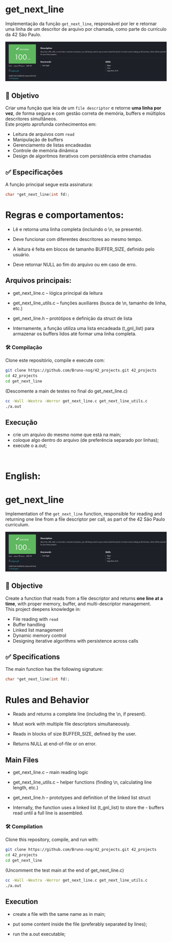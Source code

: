 # get_next_line

Implementação da função `get_next_line`, responsável por ler e retornar uma linha de um descritor de arquivo por chamada, como parte do currículo da 42 São Paulo.

![nota get_next_line](../images/gnl-100.png)

## 📌 Objetivo

Criar uma função que leia de um `file descriptor` e retorne **uma linha por vez**, de forma segura e com gestão correta de memória, buffers e múltiplos descritores simultâneos.  
Este projeto aprofunda conhecimentos em:
- Leitura de arquivos com `read`
- Manipulação de buffers
- Gerenciamento de listas encadeadas
- Controle de memória dinâmica
- Design de algoritmos iterativos com persistência entre chamadas

## ✅ Especificações

A função principal segue esta assinatura:

```c
char *get_next_line(int fd);
```
# Regras e comportamentos:

- Lê e retorna uma linha completa (incluindo o \n, se presente).

- Deve funcionar com diferentes descritores ao mesmo tempo.

- A leitura é feita em blocos de tamanho BUFFER_SIZE, definido pelo usuário.

- Deve retornar NULL ao fim do arquivo ou em caso de erro.

## Arquivos principais:

- get_next_line.c – lógica principal da leitura

- get_next_line_utils.c – funções auxiliares (busca de \n, tamanho de linha, etc.)

- get_next_line.h – protótipos e definição da struct de lista

- Internamente, a função utiliza uma lista encadeada (t_gnl_list) para armazenar os buffers lidos até formar uma linha completa.

### 🛠️ Compilação
Clone este repositório, compile e execute com:
```bash
git clone https://github.com/Bruno-nog/42_projects.git 42_projects
cd 42_projects
cd get_next_line
```
(Descomente a main de testes no final do get_next_line.c)

```bash
cc -Wall -Wextra -Werror get_next_line.c get_next_line_utils.c
./a.out
```

## Execução

- crie um arquivo do mesmo nome que está na main;
- coloque algo dentro do arquivo (de preferência separado por linhas);
- execute o a.out;
<br>

# English:

# get_next_line

Implementation of the `get_next_line` function, responsible for reading and returning one line from a file descriptor per call, as part of the 42 São Paulo curriculum.

![get_next_line grade](../images/gnl-100.png)

## 📌 Objective

Create a function that reads from a file descriptor and returns **one line at a time**, with proper memory, buffer, and multi-descriptor management.  
This project deepens knowledge in:  
- File reading with `read`  
- Buffer handling  
- Linked list management  
- Dynamic memory control  
- Designing iterative algorithms with persistence across calls  

## ✅ Specifications

The main function has the following signature:

```c
char *get_next_line(int fd);
```

# Rules and Behavior

- Reads and returns a complete line (including the \n, if present).

- Must work with multiple file descriptors simultaneously.

- Reads in blocks of size BUFFER_SIZE, defined by the user.

- Returns NULL at end-of-file or on error.

## Main Files

- get_next_line.c – main reading logic

- get_next_line_utils.c – helper functions (finding \n, calculating line length, etc.)

- get_next_line.h – prototypes and definition of the linked list struct

- Internally, the function uses a linked list (t_gnl_list) to store the - buffers read until a full line is assembled.

### 🛠️ Compilation
Clone this repository, compile, and run with:
```bash
git clone https://github.com/Bruno-nog/42_projects.git 42_projects
cd 42_projects
cd get_next_line
```
(Uncomment the test main at the end of get_next_line.c)

```bash
cc -Wall -Wextra -Werror get_next_line.c get_next_line_utils.c
./a.out
```

## Execution
- create a file with the same name as in main;

- put some content inside the file (preferably separated by lines);

- run the a.out executable;